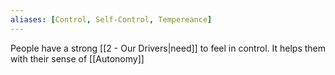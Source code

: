 ```yaml
---
aliases: [Control, Self-Control, Tempereance]
---
```


People have a strong [[2 - Our Drivers|need]] to feel in control. It helps them with their sense of [[Autonomy]]